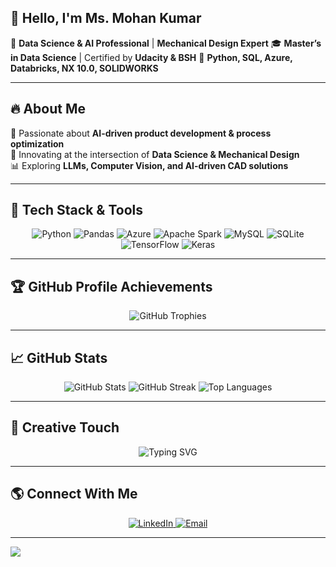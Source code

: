 ## 👋 Hello, I'm **Ms. Mohan Kumar**  

🚀 **Data Science & AI Professional** | **Mechanical Design Expert**
🎓 **Master’s in Data Science** | Certified by **Udacity & BSH**
🔹 **Python, SQL, Azure, Databricks, NX 10.0, SOLIDWORKS**

---

## 🔥 **About Me**
🎯 Passionate about **AI-driven product development & process optimization**  
📌 Innovating at the intersection of **Data Science & Mechanical Design**  
📊 Exploring **LLMs, Computer Vision, and AI-driven CAD solutions**  

---

## 🚀 **Tech Stack & Tools**
<p align="center">
  <img src="https://img.shields.io/badge/python-3670A0?style=for-the-badge&logo=python&logoColor=ffdd54" alt="Python"/>
  <img src="https://img.shields.io/badge/pandas-%23150458.svg?style=for-the-badge&logo=pandas&logoColor=white" alt="Pandas"/>
  <img src="https://img.shields.io/badge/azure-%230072C6.svg?style=for-the-badge&logo=microsoftazure&logoColor=white" alt="Azure"/>
  <img src="https://img.shields.io/badge/Apache%20Spark-FDEE21?style=for-the-badge&logo=apachespark&logoColor=black" alt="Apache Spark"/>
  <img src="https://img.shields.io/badge/mysql-4479A1.svg?style=for-the-badge&logo=mysql&logoColor=white" alt="MySQL"/>
  <img src="https://img.shields.io/badge/sqlite-%2307405e.svg?style=for-the-badge&logo=sqlite&logoColor=white" alt="SQLite"/>
  <img src="https://img.shields.io/badge/TensorFlow-%23FF6F00.svg?style=for-the-badge&logo=TensorFlow&logoColor=white" alt="TensorFlow"/>
  <img src="https://img.shields.io/badge/Keras-%23D00000.svg?style=for-the-badge&logo=Keras&logoColor=white" alt="Keras"/>
</p>

---

## 🏆 **GitHub Profile Achievements**
<p align="center">
  <img src="https://github-profile-trophy.vercel.app/?username=msmohankumar&theme=radical&no-bg=true&margin-w=15&margin-h=15" alt="GitHub Trophies"/>
</p>

---

## 📈 **GitHub Stats**
<p align="center">
  <img src="https://github-readme-stats.vercel.app/api?username=msmohankumar&show_icons=true&theme=tokyonight&hide_border=true" alt="GitHub Stats"/>
  <img src="https://github-readme-streak-stats.herokuapp.com/?user=msmohankumar&theme=tokyonight&hide_border=true" alt="GitHub Streak"/>
  <img src="https://github-readme-stats.vercel.app/api/top-langs/?username=msmohankumar&theme=tokyonight&hide_border=true&layout=compact" alt="Top Languages"/>
</p>

---

## 🎨 **Creative Touch**
<p align="center">
  <img src="https://readme-typing-svg.herokuapp.com/?lines=Welcome+to+my+Profile!;Data+Science+%7C+AI+%7C+Mechanical+Design;Passionate+Learner+%7C+Innovator&center=true&width=600&height=45&color=F39C12" alt="Typing SVG"/>
</p>

---

## 🌎 **Connect With Me**
<p align="center">
  <a href="https://www.linkedin.com/in/msmohankumar/">
    <img src="https://img.shields.io/badge/LinkedIn-%230A66C2.svg?style=for-the-badge&logo=linkedin&logoColor=white" alt="LinkedIn"/>
  </a>
  <a href="mailto:msmohankumar@example.com">
    <img src="https://img.shields.io/badge/Email-%23D14836.svg?style=for-the-badge&logo=gmail&logoColor=white" alt="Email"/>
  </a>
</p>

---

![](https://visitcount.itsvg.in/api?id=msmohankumar&icon=0&color=0)

<!-- Crafted with ❤️ using GPRM ( https://gprm.itsvg.in ) -->
